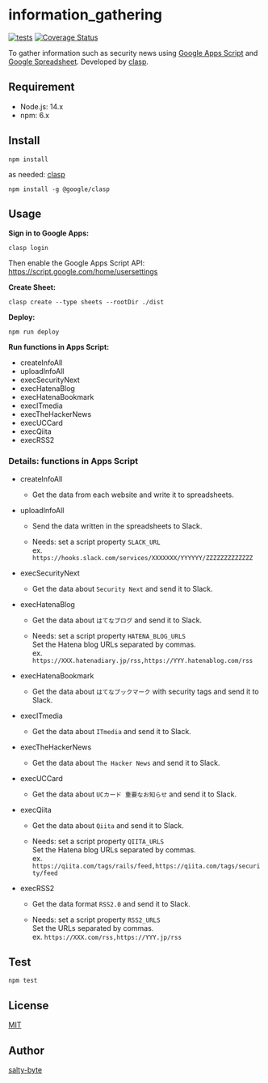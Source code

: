 # information_gathering

[![tests](https://github.com/salty-byte/information_gathering/workflows/tests/badge.svg)](https://github.com/salty-byte/information_gathering/actions?workflow=tests)
[![Coverage Status](https://coveralls.io/repos/github/salty-byte/information_gathering/badge.svg?branch=main)](https://coveralls.io/github/salty-byte/information_gathering?branch=main)

To gather information such as security news using [Google Apps Script](https://developers.google.com/apps-script/) and [Google Spreadsheet](https://developers.google.com/apps-script/reference/spreadsheet).
Developed by [clasp](https://github.com/google/clasp).

## Requirement

- Node.js: 14.x
- npm: 6.x

## Install

```shell
npm install
```

as needed: [clasp](https://github.com/google/clasp)

```
npm install -g @google/clasp
```

## Usage

**Sign in to Google Apps:**

```shell
clasp login
```

Then enable the Google Apps Script API: https://script.google.com/home/usersettings

**Create Sheet:**

```shell
clasp create --type sheets --rootDir ./dist
```

**Deploy:**

```shell
npm run deploy
```

**Run functions in Apps Script:**

- createInfoAll
- uploadInfoAll
- execSecurityNext
- execHatenaBlog
- execHatenaBookmark
- execITmedia
- execTheHackerNews
- execUCCard
- execQiita
- execRSS2

### Details: functions in Apps Script

- createInfoAll

  - Get the data from each website and write it to spreadsheets.

- uploadInfoAll

  - Send the data written in the spreadsheets to Slack.

  - Needs: set a script property `SLACK_URL`  
    ex. `https://hooks.slack.com/services/XXXXXXX/YYYYYY/ZZZZZZZZZZZZZ`

- execSecurityNext

  - Get the data about `Security Next` and send it to Slack.

- execHatenaBlog

  - Get the data about `はてなブログ` and send it to Slack.

  - Needs: set a script property `HATENA_BLOG_URLS`  
    Set the Hatena blog URLs separated by commas.  
    ex. `https://XXX.hatenadiary.jp/rss,https://YYY.hatenablog.com/rss`

- execHatenaBookmark

  - Get the data about `はてなブックマーク` with security tags and send it to Slack.

- execITmedia

  - Get the data about `ITmedia` and send it to Slack.

- execTheHackerNews

  - Get the data about `The Hacker News` and send it to Slack.

- execUCCard

  - Get the data about `UCカード 重要なお知らせ` and send it to Slack.

- execQiita

  - Get the data about `Qiita` and send it to Slack.

  - Needs: set a script property `QIITA_URLS`  
    Set the Hatena blog URLs separated by commas.  
    ex. `https://qiita.com/tags/rails/feed,https://qiita.com/tags/security/feed`

- execRSS2

  - Get the data format `RSS2.0` and send it to Slack.

  - Needs: set a script property `RSS2_URLS`  
    Set the URLs separated by commas.  
    ex. `https://XXX.com/rss,https://YYY.jp/rss`

## Test

```shell
npm test
```

## License

[MIT](https://github.com/salty-byte/information_gathering/blob/development/LICENSE)

## Author

[salty-byte](https://github.com/salty-byte)
